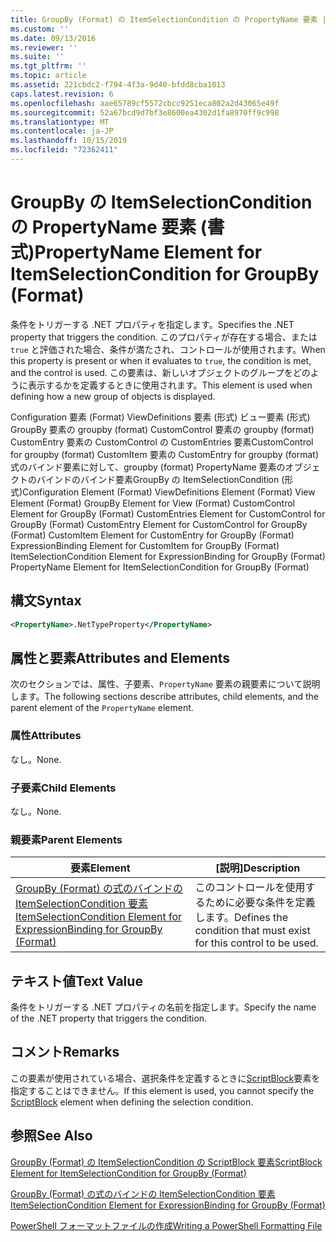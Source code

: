 ```yaml
---
title: GroupBy (Format) の ItemSelectionCondition の PropertyName 要素 |Microsoft Docs
ms.custom: ''
ms.date: 09/13/2016
ms.reviewer: ''
ms.suite: ''
ms.tgt_pltfrm: ''
ms.topic: article
ms.assetid: 221cbdc2-f794-4f3a-9d40-bfdd8cba1013
caps.latest.revision: 6
ms.openlocfilehash: aae65789cf5572cbcc9251eca802a2d43065e49f
ms.sourcegitcommit: 52a67bcd9d7bf3e8600ea4302d1fa8970ff9c998
ms.translationtype: MT
ms.contentlocale: ja-JP
ms.lasthandoff: 10/15/2019
ms.locfileid: "72362411"
---
```

# <a name="propertyname-element-for-itemselectioncondition-for-groupby-format"></a><span data-ttu-id="c4991-102">GroupBy の ItemSelectionCondition の PropertyName 要素 (書式)</span><span class="sxs-lookup"><span data-stu-id="c4991-102">PropertyName Element for ItemSelectionCondition for GroupBy (Format)</span></span>

<span data-ttu-id="c4991-103">条件をトリガーする .NET プロパティを指定します。</span><span class="sxs-lookup"><span data-stu-id="c4991-103">Specifies the .NET property that triggers the condition.</span></span> <span data-ttu-id="c4991-104">このプロパティが存在する場合、または `true` と評価された場合、条件が満たされ、コントロールが使用されます。</span><span class="sxs-lookup"><span data-stu-id="c4991-104">When this property is present or when it evaluates to `true`, the condition is met, and the control is used.</span></span> <span data-ttu-id="c4991-105">この要素は、新しいオブジェクトのグループをどのように表示するかを定義するときに使用されます。</span><span class="sxs-lookup"><span data-stu-id="c4991-105">This element is used when defining how a new group of objects is displayed.</span></span>

<span data-ttu-id="c4991-106">Configuration 要素 (Format) ViewDefinitions 要素 (形式) ビュー要素 (形式) GroupBy 要素の groupby (format) CustomControl 要素の groupby (format) CustomEntry 要素の CustomControl の CustomEntries 要素CustomControl for groupby (format) CustomItem 要素の CustomEntry for groupby (format) 式のバインド要素に対して、groupby (format) PropertyName 要素のオブジェクトのバインドのバインド要素GroupBy の ItemSelectionCondition (形式)</span><span class="sxs-lookup"><span data-stu-id="c4991-106">Configuration Element (Format) ViewDefinitions Element (Format) View Element (Format) GroupBy Element for View (Format) CustomControl Element for GroupBy (Format) CustomEntries Element for CustomControl for GroupBy (Format) CustomEntry Element for CustomControl for GroupBy (Format) CustomItem Element for CustomEntry for GroupBy (Format) ExpressionBinding Element for CustomItem for GroupBy (Format) ItemSelectionCondition Element for ExpressionBinding for GroupBy (Format) PropertyName Element for ItemSelectionCondition for GroupBy (Format)</span></span>

## <a name="syntax"></a><span data-ttu-id="c4991-107">構文</span><span class="sxs-lookup"><span data-stu-id="c4991-107">Syntax</span></span>

```xml
<PropertyName>.NetTypeProperty</PropertyName>
```

## <a name="attributes-and-elements"></a><span data-ttu-id="c4991-108">属性と要素</span><span class="sxs-lookup"><span data-stu-id="c4991-108">Attributes and Elements</span></span>

<span data-ttu-id="c4991-109">次のセクションでは、属性、子要素、`PropertyName` 要素の親要素について説明します。</span><span class="sxs-lookup"><span data-stu-id="c4991-109">The following sections describe attributes, child elements, and the parent element of the `PropertyName` element.</span></span>

### <a name="attributes"></a><span data-ttu-id="c4991-110">属性</span><span class="sxs-lookup"><span data-stu-id="c4991-110">Attributes</span></span>

<span data-ttu-id="c4991-111">なし。</span><span class="sxs-lookup"><span data-stu-id="c4991-111">None.</span></span>

### <a name="child-elements"></a><span data-ttu-id="c4991-112">子要素</span><span class="sxs-lookup"><span data-stu-id="c4991-112">Child Elements</span></span>

<span data-ttu-id="c4991-113">なし。</span><span class="sxs-lookup"><span data-stu-id="c4991-113">None.</span></span>

### <a name="parent-elements"></a><span data-ttu-id="c4991-114">親要素</span><span class="sxs-lookup"><span data-stu-id="c4991-114">Parent Elements</span></span>

|<span data-ttu-id="c4991-115">要素</span><span class="sxs-lookup"><span data-stu-id="c4991-115">Element</span></span>|<span data-ttu-id="c4991-116">[説明]</span><span class="sxs-lookup"><span data-stu-id="c4991-116">Description</span></span>|
|-------------|-----------------|
|[<span data-ttu-id="c4991-117">GroupBy (Format) の式のバインドの ItemSelectionCondition 要素</span><span class="sxs-lookup"><span data-stu-id="c4991-117">ItemSelectionCondition Element for ExpressionBinding for GroupBy (Format)</span></span>](./itemselectioncondition-element-for-expressionbinding-for-groupby-format.md)|<span data-ttu-id="c4991-118">このコントロールを使用するために必要な条件を定義します。</span><span class="sxs-lookup"><span data-stu-id="c4991-118">Defines the condition that must exist for this control to be used.</span></span>|

## <a name="text-value"></a><span data-ttu-id="c4991-119">テキスト値</span><span class="sxs-lookup"><span data-stu-id="c4991-119">Text Value</span></span>

<span data-ttu-id="c4991-120">条件をトリガーする .NET プロパティの名前を指定します。</span><span class="sxs-lookup"><span data-stu-id="c4991-120">Specify the name of the .NET property that triggers the condition.</span></span>

## <a name="remarks"></a><span data-ttu-id="c4991-121">コメント</span><span class="sxs-lookup"><span data-stu-id="c4991-121">Remarks</span></span>

<span data-ttu-id="c4991-122">この要素が使用されている場合、選択条件を定義するときに[ScriptBlock](./scriptblock-element-for-itemselectioncondition-for-groupby-format.md)要素を指定することはできません。</span><span class="sxs-lookup"><span data-stu-id="c4991-122">If this element is used, you cannot specify the [ScriptBlock](./scriptblock-element-for-itemselectioncondition-for-groupby-format.md) element when defining the selection condition.</span></span>

## <a name="see-also"></a><span data-ttu-id="c4991-123">参照</span><span class="sxs-lookup"><span data-stu-id="c4991-123">See Also</span></span>

[<span data-ttu-id="c4991-124">GroupBy (Format) の ItemSelectionCondition の ScriptBlock 要素</span><span class="sxs-lookup"><span data-stu-id="c4991-124">ScriptBlock Element for ItemSelectionCondition for GroupBy (Format)</span></span>](./scriptblock-element-for-itemselectioncondition-for-groupby-format.md)

[<span data-ttu-id="c4991-125">GroupBy (Format) の式のバインドの ItemSelectionCondition 要素</span><span class="sxs-lookup"><span data-stu-id="c4991-125">ItemSelectionCondition Element for ExpressionBinding for GroupBy (Format)</span></span>](./itemselectioncondition-element-for-expressionbinding-for-groupby-format.md)

[<span data-ttu-id="c4991-126">PowerShell フォーマットファイルの作成</span><span class="sxs-lookup"><span data-stu-id="c4991-126">Writing a PowerShell Formatting File</span></span>](./writing-a-powershell-formatting-file.md)
